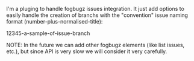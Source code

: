 I'm a pluging to handle fogbugz issues integration. 
It just add options to easily handle the creation of branchs with the "convention" issue naming format (number-plus-normalised-title): 

12345-a-sample-of-issue-branch

NOTE: In the future we can add other fogbugz elements (like list issues, etc.), but since API is very slow we will consider it very carefully. 